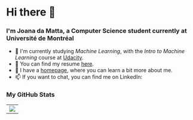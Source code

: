 # Hi there 👋
### I'm Joana da Matta, a Computer Science student currently at Université de Montréal

- 🌱 I'm currently studying _Machine Learning_, with the _Intro to Machine Learning_ course at <a href = "https://www.udacity.com/course/intro-to-machine-learning--ud120">Udacity</a>.
- 💫 You can find my resume <a href="https://jodamatta.notion.site/Joana-da-Matta-3dfc99eeda874db9b1e20edbd539e3dd?pvs=4">here</a>.
- 🔭 I have a <a href = "https://jodamatta.notion.site/Joana-da-Matta-s-Homepage-817ef20b2b1e4dad8a78407d4ea26bc0?pvs=4">homepage</a>, where you can learn a bit more about me.
- 📫 If you want to chat, you can find me on LinkedIn:  <a href="https://www.linkedin.com/in/joanadamatta/"><img src="https://www.vectorlogo.zone/logos/linkedin/linkedin-icon.svg" width="20" height="15"/></a>

### My GitHub Stats

<table>
    <tr>
        <td>
            <img src="https://github-readme-stats.vercel.app/api?username=jodamatta&count_private=true&show_icons=true&theme=tokyonight"/>
        </td>
    </tr>
</table>
<!--
**jodamatta/jodamatta** is a ✨ _special_ ✨ repository because its `README.md` (this file) appears on your GitHub profile.

Here are some ideas to get you started:

- 🔭 I’m currently working on ...
- 🌱 I’m currently learning ...
- 👯 I’m looking to collaborate on ...
- 🤔 I’m looking for help with ...
- 💬 Ask me about ...
- 📫 How to reach me: ...
- 😄 Pronouns: ...
- ⚡ Fun fact: ...
-->
